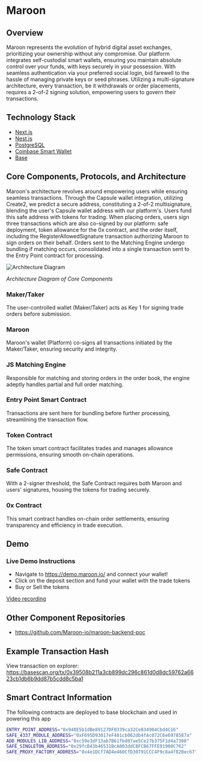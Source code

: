 # Maroon

## Overview

Maroon represents the evolution of hybrid digital asset exchanges, prioritizing your ownership without any compromise. Our platform integrates self-custodial smart wallets, ensuring you maintain absolute control over your funds, with keys securely in your possession. With seamless authentication via your preferred social login, bid farewell to the hassle of managing private keys or seed phrases. Utilizing a multi-signature architecture, every transaction, be it withdrawals or order placements, requires a 2-of-2 signing solution, empowering users to govern their transactions.


## Technology Stack

- [Next.js](https://nextjs.org/)
- [Nest.js](https://nestjs.com/)
- [PostgreSQL](https://postgresql.org/)
- [Coinbase Smart Wallet](https://www.coinbase.com/wallet/smart-wallet/)
- [Base](https://www.base.org/)

## Core Components, Protocols, and Architecture

Maroon's architecture revolves around empowering users while ensuring seamless transactions. Through the Capsule wallet integration, utilizing Create2, we predict a secure address, constituting a 2-of-2 multisignature, blending the user's Capsule wallet address with our platform's. Users fund this safe address with tokens for trading. When placing orders, users sign three transactions which are also co-signed by our platform: safe deployment, token allowance for the 0x contract, and the order itself, including the RegisterAllowedSignature transaction authorizing Maroon to sign orders on their behalf. Orders sent to the Matching Engine undergo bundling if matching occurs, consolidated into a single transaction sent to the Entry Point contract for processing.

![Architecture Diagram](https://res.cloudinary.com/ddo5l4trk/image/upload/v1715441120/Untitled_Diagram.drawio_sey3od.png)

_Architecture Diagram of Core Components_

### Maker/Taker

The user-controlled wallet (Maker/Taker) acts as Key 1 for signing trade orders before submission.

### Maroon

Maroon's wallet (Platform) co-signs all transactions initiated by the Maker/Taker, ensuring security and integrity.

### JS Matching Engine

Responsible for matching and storing orders in the order book, the engine adeptly handles partial and full order matching.

### Entry Point Smart Contract

Transactions are sent here for bundling before further processing, streamlining the transaction flow.

### Token Contract

The token smart contract facilitates trades and manages allowance permissions, ensuring smooth on-chain operations.

### Safe Contract

With a 2-signer threshold, the Safe Contract requires both Maroon and users' signatures, housing the tokens for trading securely.

### 0x Contract

This smart contract handles on-chain order settlements, ensuring transparency and efficiency in trade execution.

## Demo

### Live Demo Instructions

- Navigate to https://demo.maroon.io/ and connect your wallet!
- Click on the deposit section and fund your wallet with the trade tokens
- Buy or Sell the tokens

[Video recording](https://youtu.be/_3RzRAVbAL4)

## Other Component Repositories

- https://github.com/Maroon-io/maroon-backend-poc


## Example Transaction Hash

View transaction on explorer: https://basescan.org/tx/0x39508b211a3cb899dc296c861d0d8dc59762a6623cb1db6b9dd87b5cdd8c5ba1

## Smart Contract Information

The following contracts are deployed to base blockchain and used in powering this app

```bash
ENTRY_POINT_ADDRESS="0x948E5b1dBe89127DF0339ca32Ce834904Cbd4C16"
SAFE_4337_MODULE_ADDRESS="0xF695D93017eF401cb062db4fAc072C6e6978587a"
ADD_MODULES_LIB_ADDRESS="0xc59e3dF13ab7B61fbd07ae5Ce27b375F1d4a7308"
SAFE_SINGLETON_ADDRESS="0x29fcB43b46531BcA003ddC8FCB67FFE91900C762"
SAFE_PROXY_FACTORY_ADDRESS="0x4e1DCf7AD4e460CfD30791CCC4F9c8a4f820ec67"

```

